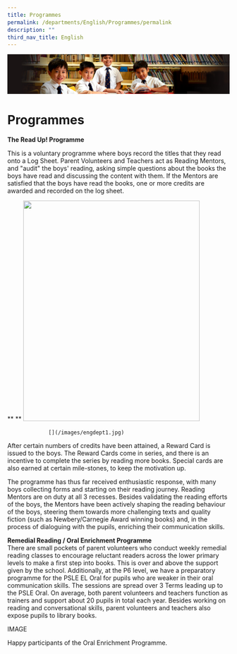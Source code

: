 ```yaml
---
title: Programmes
permalink: /departments/English/Programmes/permalink
description: ""
third_nav_title: English
---
```

![](/images/Sub-banner1.jpg)

Programmes
==========

**The Read Up! Programme**

This is a voluntary programme where boys record the titles that they read onto a Log Sheet. Parent Volunteers and Teachers act as Reading Mentors, and "audit" the boys' reading, asking simple questions about the books the boys have read and discussing the content with them. If the Mentors are satisfied that the boys have read the books, one or more credits are awarded and recorded on the log sheet.

**
**
 <img src="[](/images/engdept1.jpg)" 
         width="400" 
         height="500" />
				 
				 [](/images/engdept1.jpg)
				 
After certain numbers of credits have been attained, a Reward Card is issued to the boys. The Reward Cards come in series, and there is an incentive to complete the series by reading more books. Special cards are also earned at certain mile-stones, to keep the motivation up.

The programme has thus far received enthusiastic response, with many boys collecting forms and starting on their reading journey. Reading Mentors are on duty at all 3 recesses. Besides validating the reading efforts of the boys, the Mentors have been actively shaping the reading behaviour of the boys, steering them towards more challenging texts and quality fiction (such as Newbery/Carnegie Award winning books) and, in the process of dialoguing with the pupils, enriching their communication skills.

**Remedial Reading / Oral Enrichment Programme**  
There are small pockets of parent volunteers who conduct weekly remedial reading classes to encourage reluctant readers across the lower primary levels to make a first step into books. This is over and above the support given by the school. Additionally, at the P6 level, we have a preparatory programme for the PSLE EL Oral for pupils who are weaker in their oral communication skills. The sessions are spread over 3 Terms leading up to the PSLE Oral. On average, both parent volunteers and teachers function as trainers and support about 20 pupils in total each year. Besides working on reading and conversational skills, parent volunteers and teachers also expose pupils to library books.

IMAGE

Happy participants of the Oral Enrichment Programme.
		 
